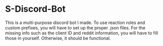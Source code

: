 # S-Discord-Bot

This is a multi-purpose discord bot I made.
To use reaction roles and custom prefixes, you will have to set up the proper .json files.
For the missing info such as the client ID and reddit information, you will have to fill those in yourself.
Otherwise, it should be functional.
